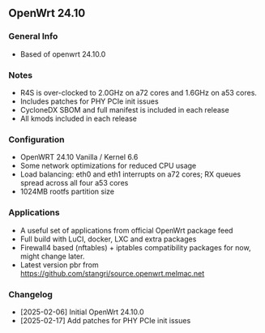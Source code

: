 ## OpenWrt 24.10

### General Info
- Based of openwrt 24.10.0

### Notes
- R4S is over-clocked to 2.0GHz on a72 cores and 1.6GHz on a53 cores.
- Includes patches for PHY PCIe init issues
- CycloneDX SBOM and full manifest is included in each release
- All kmods included in each release

### Configuration
- OpenWRT 24.10 Vanilla / Kernel 6.6
- Some network optimizations for reduced CPU usage
- Load balancing: eth0 and eth1 interrupts on a72 cores; RX queues spread across all four a53 cores
- 1024MB rootfs partition size

### Applications
- A useful set of applications from official OpenWrt package feed
- Full build with LuCI, docker, LXC and extra packages
- Firewall4 based (nftables) + iptables compatibility packages for now, might change later.
- Latest version pbr from https://github.com/stangri/source.openwrt.melmac.net

### Changelog
- [2025-02-06] Initial OpenWrt 24.10.0
- [2025-02-17] Add patches for PHY PCIe init issues

